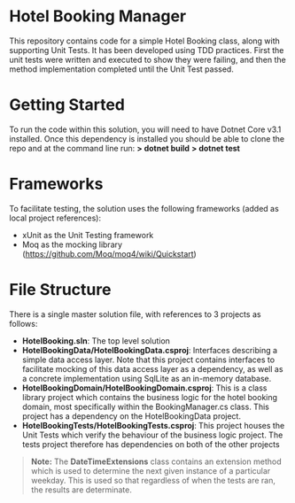 # Hotel Booking Manager

This repository contains code for a simple Hotel Booking class, along with supporting Unit Tests. 
It has been developed using TDD practices. First the unit tests were written and executed to show they were failing, and then the method implementation completed until the Unit Test passed.

# Getting Started
To run the code within this solution, you will need to have Dotnet Core v3.1 installed. Once this dependency is installed you should be able to clone the repo and at the command line run:
**> dotnet build**
**> dotnet test** 
# Frameworks
To facilitate testing, the solution uses the following frameworks (added as local project references):
- xUnit as the Unit Testing framework
- Moq as the mocking library (https://github.com/Moq/moq4/wiki/Quickstart)
# File Structure

There is a single master solution file, with references to 3 projects as follows:
- **HotelBooking.sln**: The top level solution
- **HotelBookingData/HotelBookingData.csproj**: Interfaces describing a simple data access layer. Note that this project contains interfaces to facilitate mocking of this data access layer as a dependency, as well as a concrete implementation using SqlLite as an in-memory database.
- **HotelBookingDomain/HotelBookingDomain.csproj**: This is a class library project which contains the business logic for the hotel booking domain, most specifically within the BookingManager.cs class. This project has a dependency on the HotelBookingData project.
- **HotelBookingTests/HotelBookingTests.csproj**: This project houses the Unit Tests which verify the behaviour of the business logic project. The tests project therefore has dependencies on both of the other projects

 > **Note:** The **DateTimeExtensions** class contains an extension method which is used to determine the next given instance of a particular weekday. This is used so that regardless of when the tests are ran, the results are determinate.

